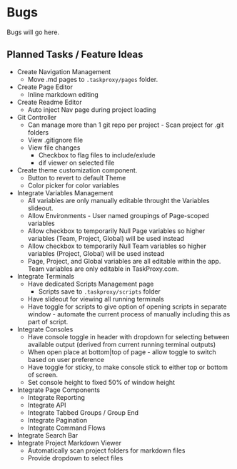 # Bugs

<webui-page-segment>

Bugs will go here.

</webui-page-segment>

## Planned Tasks / Feature Ideas

<webui-page-segment>

- Create Navigation Management
  - Move .md pages to `.taskproxy/pages` folder.
- Create Page Editor
  - Inline markdown editing
- Create Readme Editor
  - Auto inject Nav page during project loading
- Git Controller
  - Can manage more than 1 git repo per project - Scan project for .git folders
  - View .gitignore file
  - View file changes
    - Checkbox to flag files to include/exlude
    - dif viewer on selected file
- Create theme customization component.
  - Button to revert to default Theme
  - Color picker for color variables
- Integrate Variables Management
  - All variables are only manually editable throught the Variables slideout.
  - Allow Environments - User named groupings of Page-scoped variables
  - Allow checkbox to temporarily Null Page variables so higher variables (Team, Project, Global) will be used instead
  - Allow checkbox to temporarily Null Team variables so higher variables (Project, Global) will be used instead
  - Page, Project, and Global variables are all editable within the app. Team variables are only editable in TaskProxy.com.
- Integrate Terminals
  - Have dedicated Scripts Management page
    - Scripts save to `.taskproxy/scripts` folder
  - Have slideout for viewing all running terminals
  - Have toggle for scripts to give option of opening scripts in separate window - automate the current process of manually including this as part of script.
- Integrate Consoles
  - Have console toggle in header with dropdown for selecting between available output (derived from current running terminal outputs)
  - When open place at bottom|top of page - allow toggle to switch based on user preference
  - Have toggle for sticky, to make console stick to either top or bottom of screen.
  - Set console height to fixed 50% of window height
- Integrate Page Components
  - Integrate Reporting
  - Integrate API
  - Integrate Tabbed Groups / Group End
  - Integrate Pagination
  - Integrate Command Flows
- Integrate Search Bar
- Integrate Project Markdown Viewer
  - Automatically scan project folders for markdown files
  - Provide dropdown to select files

</webui-page-segment>
